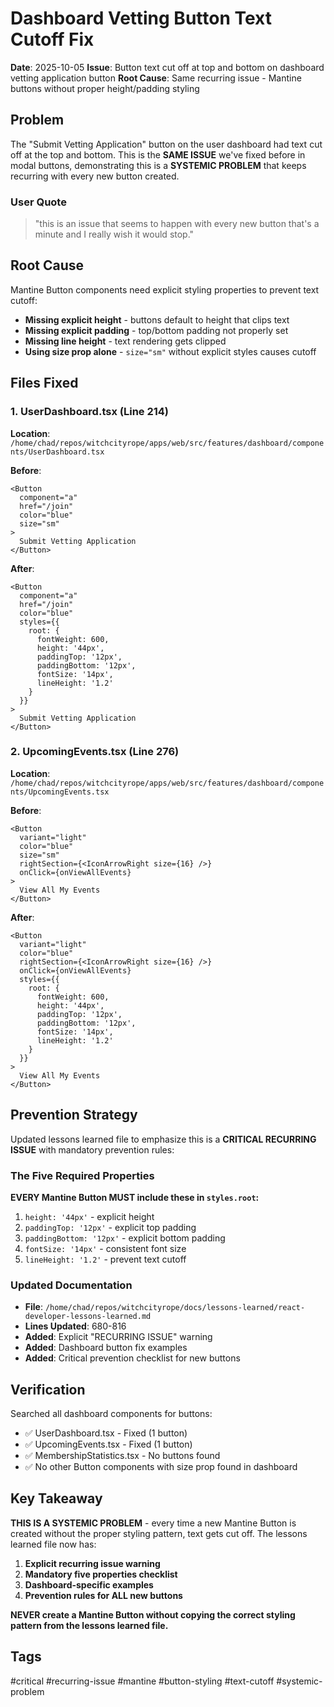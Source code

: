 # Dashboard Vetting Button Text Cutoff Fix

**Date**: 2025-10-05
**Issue**: Button text cut off at top and bottom on dashboard vetting application button
**Root Cause**: Same recurring issue - Mantine buttons without proper height/padding styling

## Problem

The "Submit Vetting Application" button on the user dashboard had text cut off at the top and bottom. This is the **SAME ISSUE** we've fixed before in modal buttons, demonstrating this is a **SYSTEMIC PROBLEM** that keeps recurring with every new button created.

### User Quote
> "this is an issue that seems to happen with every new button that's a minute and I really wish it would stop."

## Root Cause

Mantine Button components need explicit styling properties to prevent text cutoff:
- **Missing explicit height** - buttons default to height that clips text
- **Missing explicit padding** - top/bottom padding not properly set
- **Missing line height** - text rendering gets clipped
- **Using size prop alone** - `size="sm"` without explicit styles causes cutoff

## Files Fixed

### 1. UserDashboard.tsx (Line 214)
**Location**: `/home/chad/repos/witchcityrope/apps/web/src/features/dashboard/components/UserDashboard.tsx`

**Before**:
```tsx
<Button
  component="a"
  href="/join"
  color="blue"
  size="sm"
>
  Submit Vetting Application
</Button>
```

**After**:
```tsx
<Button
  component="a"
  href="/join"
  color="blue"
  styles={{
    root: {
      fontWeight: 600,
      height: '44px',
      paddingTop: '12px',
      paddingBottom: '12px',
      fontSize: '14px',
      lineHeight: '1.2'
    }
  }}
>
  Submit Vetting Application
</Button>
```

### 2. UpcomingEvents.tsx (Line 276)
**Location**: `/home/chad/repos/witchcityrope/apps/web/src/features/dashboard/components/UpcomingEvents.tsx`

**Before**:
```tsx
<Button
  variant="light"
  color="blue"
  size="sm"
  rightSection={<IconArrowRight size={16} />}
  onClick={onViewAllEvents}
>
  View All My Events
</Button>
```

**After**:
```tsx
<Button
  variant="light"
  color="blue"
  rightSection={<IconArrowRight size={16} />}
  onClick={onViewAllEvents}
  styles={{
    root: {
      fontWeight: 600,
      height: '44px',
      paddingTop: '12px',
      paddingBottom: '12px',
      fontSize: '14px',
      lineHeight: '1.2'
    }
  }}
>
  View All My Events
</Button>
```

## Prevention Strategy

Updated lessons learned file to emphasize this is a **CRITICAL RECURRING ISSUE** with mandatory prevention rules:

### The Five Required Properties
**EVERY Mantine Button MUST include these in `styles.root`:**
1. `height: '44px'` - explicit height
2. `paddingTop: '12px'` - explicit top padding
3. `paddingBottom: '12px'` - explicit bottom padding
4. `fontSize: '14px'` - consistent font size
5. `lineHeight: '1.2'` - prevent text cutoff

### Updated Documentation
- **File**: `/home/chad/repos/witchcityrope/docs/lessons-learned/react-developer-lessons-learned.md`
- **Lines Updated**: 680-816
- **Added**: Explicit "RECURRING ISSUE" warning
- **Added**: Dashboard button fix examples
- **Added**: Critical prevention checklist for new buttons

## Verification

Searched all dashboard components for buttons:
- ✅ UserDashboard.tsx - Fixed (1 button)
- ✅ UpcomingEvents.tsx - Fixed (1 button)
- ✅ MembershipStatistics.tsx - No buttons found
- ✅ No other Button components with size prop found in dashboard

## Key Takeaway

**THIS IS A SYSTEMIC PROBLEM** - every time a new Mantine Button is created without the proper styling pattern, text gets cut off. The lessons learned file now has:

1. **Explicit recurring issue warning**
2. **Mandatory five properties checklist**
3. **Dashboard-specific examples**
4. **Prevention rules for ALL new buttons**

**NEVER create a Mantine Button without copying the correct styling pattern from the lessons learned file.**

## Tags
#critical #recurring-issue #mantine #button-styling #text-cutoff #systemic-problem
